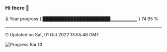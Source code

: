 ### Hi there 👋

⏳ Year progress { ██████████████████████▁▁▁▁▁▁▁▁ } 74.95 %

---

⏰ Updated on Sat, 01 Oct 2022 13:55:48 GMT

![Progress Bar CI](https://github.com/liununu/liununu/workflows/Progress%20Bar%20CI/badge.svg)
